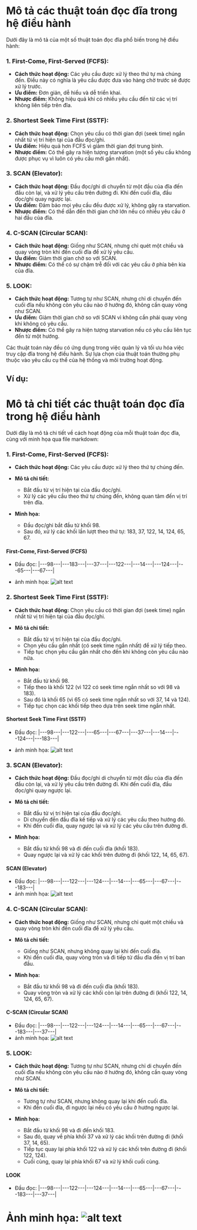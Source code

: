 # Mô tả các thuật toán đọc đĩa trong hệ điều hành

Dưới đây là mô tả của một số thuật toán đọc đĩa phổ biến trong hệ điều hành:

### 1. **First-Come, First-Served (FCFS)**:

- **Cách thức hoạt động:** Các yêu cầu được xử lý theo thứ tự mà chúng đến. Điều này có nghĩa là yêu cầu được đưa vào hàng chờ trước sẽ được xử lý trước.
- **Ưu điểm:** Đơn giản, dễ hiểu và dễ triển khai.
- **Nhược điểm:** Không hiệu quả khi có nhiều yêu cầu đến từ các vị trí không liên tiếp trên đĩa.

### 2. **Shortest Seek Time First (SSTF)**:

- **Cách thức hoạt động:** Chọn yêu cầu có thời gian đợi (seek time) ngắn nhất từ vị trí hiện tại của đầu đọc/ghi.
- **Ưu điểm:** Hiệu quả hơn FCFS vì giảm thời gian đợi trung bình.
- **Nhược điểm:** Có thể gây ra hiện tượng starvation (một số yêu cầu không được phục vụ vì luôn có yêu cầu mới gần nhất).

### 3. **SCAN (Elevator)**:

- **Cách thức hoạt động:** Đầu đọc/ghi di chuyển từ một đầu của đĩa đến đầu còn lại, và xử lý yêu cầu trên đường đi. Khi đến cuối đĩa, đầu đọc/ghi quay ngược lại.
- **Ưu điểm:** Đảm bảo mọi yêu cầu đều được xử lý, không gây ra starvation.
- **Nhược điểm:** Có thể dẫn đến thời gian chờ lớn nếu có nhiều yêu cầu ở hai đầu của đĩa.

### 4. **C-SCAN (Circular SCAN)**:

- **Cách thức hoạt động:** Giống như SCAN, nhưng chỉ quét một chiều và quay vòng tròn khi đến cuối đĩa để xử lý yêu cầu.
- **Ưu điểm:** Giảm thời gian chờ so với SCAN.
- **Nhược điểm:** Có thể có sự chậm trễ đối với các yêu cầu ở phía bên kia của đĩa.

### 5. **LOOK**:

- **Cách thức hoạt động:** Tương tự như SCAN, nhưng chỉ di chuyển đến cuối đĩa nếu không còn yêu cầu nào ở hướng đó, không cần quay vòng như SCAN.
- **Ưu điểm:** Giảm thời gian chờ so với SCAN vì không cần phải quay vòng khi không có yêu cầu.
- **Nhược điểm:** Có thể gây ra hiện tượng starvation nếu có yêu cầu liên tục đến từ một hướng.

Các thuật toán này đều có ứng dụng trong việc quản lý và tối ưu hóa việc truy cập đĩa trong hệ điều hành. Sự lựa chọn của thuật toán thường phụ thuộc vào yêu cầu cụ thể của hệ thống và môi trường hoạt động.

## Ví dụ:

# Mô tả chi tiết các thuật toán đọc đĩa trong hệ điều hành

Dưới đây là mô tả chi tiết về cách hoạt động của mỗi thuật toán đọc đĩa, cùng với minh họa qua file markdown:

### 1. **First-Come, First-Served (FCFS)**:

- **Cách thức hoạt động:** Các yêu cầu được xử lý theo thứ tự chúng đến.

- **Mô tả chi tiết:**

  - Bắt đầu từ vị trí hiện tại của đầu đọc/ghi.
  - Xử lý các yêu cầu theo thứ tự chúng đến, không quan tâm đến vị trí trên đĩa.

- **Minh họa:**
  - Đầu đọc/ghi bắt đầu từ khối 98.
  - Sau đó, xử lý các khối lần lượt theo thứ tự: 183, 37, 122, 14, 124, 65, 67.

#### First-Come, First-Served (FCFS)

- Đầu đọc: |---98---|---183---|---37---|---122---|---14---|---124---|---65---|---67---|

- ảnh minh họa: ![alt text](image-1.png)

### 2. **Shortest Seek Time First (SSTF)**:

- **Cách thức hoạt động:** Chọn yêu cầu có thời gian đợi (seek time) ngắn nhất từ vị trí hiện tại của đầu đọc/ghi.

- **Mô tả chi tiết:**

  - Bắt đầu từ vị trí hiện tại của đầu đọc/ghi.
  - Chọn yêu cầu gần nhất (có seek time ngắn nhất) để xử lý tiếp theo.
  - Tiếp tục chọn yêu cầu gần nhất cho đến khi không còn yêu cầu nào nữa.

- **Minh họa:**
  - Bắt đầu từ khối 98.
  - Tiếp theo là khối 122 (vì 122 có seek time ngắn nhất so với 98 và 183).
  - Sau đó là khối 65 (vì 65 có seek time ngắn nhất so với 37, 14 và 124).
  - Tiếp tục chọn các khối tiếp theo dựa trên seek time ngắn nhất.

#### Shortest Seek Time First (SSTF)

- Đầu đọc: |---98---|---122---|---65---|---67---|---37---|---14---|---124---|---183---|

- ảnh minh họa: ![alt text](image-2.png)

### 3. **SCAN (Elevator)**:

- **Cách thức hoạt động:** Đầu đọc/ghi di chuyển từ một đầu của đĩa đến đầu còn lại, và xử lý yêu cầu trên đường đi. Khi đến cuối đĩa, đầu đọc/ghi quay ngược lại.

- **Mô tả chi tiết:**

  - Bắt đầu từ vị trí hiện tại của đầu đọc/ghi.
  - Di chuyển đến đầu đĩa kế tiếp và xử lý các yêu cầu theo hướng đó.
  - Khi đến cuối đĩa, quay ngược lại và xử lý các yêu cầu trên đường đi.

- **Minh họa:**
  - Bắt đầu từ khối 98 và đi đến cuối đĩa (khối 183).
  - Quay ngược lại và xử lý các khối trên đường đi (khối 122, 14, 65, 67).

#### SCAN (Elevator)

- Đầu đọc: |---98---|---122---|---124---|---14---|---65---|---67---|---183---|
- ảnh minh họa: ![alt text](image-3.png)

### 4. **C-SCAN (Circular SCAN)**:

- **Cách thức hoạt động:** Giống như SCAN, nhưng chỉ quét một chiều và quay vòng tròn khi đến cuối đĩa để xử lý yêu cầu.

- **Mô tả chi tiết:**

  - Giống như SCAN, nhưng không quay lại khi đến cuối đĩa.
  - Khi đến cuối đĩa, quay vòng tròn và đi tiếp từ đầu đĩa đến vị trí ban đầu.

- **Minh họa:**
  - Bắt đầu từ khối 98 và đi đến cuối đĩa (khối 183).
  - Quay vòng tròn và xử lý các khối còn lại trên đường đi (khối 122, 14, 124, 65, 67).

#### C-SCAN (Circular SCAN)

- Đầu đọc: |---98---|---122---|---124---|---14---|---65---|---67---|---183---|---37---|
- ảnh minh họa: ![alt text](image-4.png)

### 5. **LOOK**:

- **Cách thức hoạt động:** Tương tự như SCAN, nhưng chỉ di chuyển đến cuối đĩa nếu không còn yêu cầu nào ở hướng đó, không cần quay vòng như SCAN.

- **Mô tả chi tiết:**

  - Tương tự như SCAN, nhưng không quay lại khi đến cuối đĩa.
  - Khi đến cuối đĩa, đi ngược lại nếu có yêu cầu ở hướng ngược lại.

- **Minh họa:**
  - Bắt đầu từ khối 98 và đi đến khối 183.
  - Sau đó, quay về phía khối 37 và xử lý các khối trên đường đi (khối 37, 14, 65).
  - Tiếp tục quay lại phía khối 122 và xử lý các khối trên đường đi (khối 122, 124).
  - Cuối cùng, quay lại phía khối 67 và xử lý khối cuối cùng.

#### LOOK

- Đầu đọc: |---98---|---122---|---124---|---14---|---65---|---67---|---183---|---37---|

# Ảnh minh họa: ![alt text](image.png)
